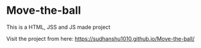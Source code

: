 # Move-the-ball
This is a HTML, JSS and JS made project

Visit the project from here: https://sudhanshu1010.github.io/Move-the-ball/
